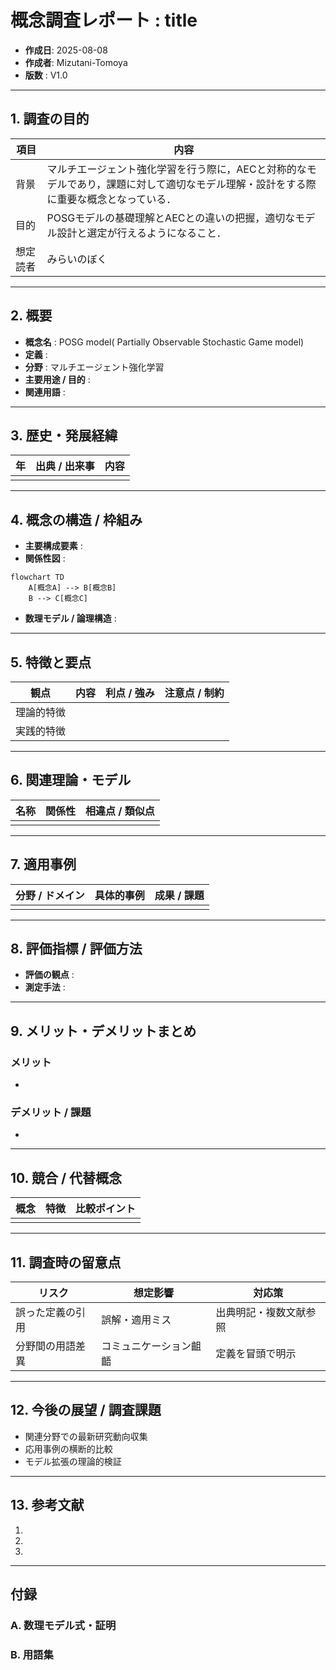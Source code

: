 # 概念調査レポート : title

- **作成日**: 2025-08-08<!-- 例: 2025-08-08 -->
- **作成者**: Mizutani-Tomoya <!-- 氏名・担当 -->
- **版数**  : V1.0<!-- v1.0 / Draft など -->

---
## 1. 調査の目的
| 項目 | 内容 |
|------|------|
| 背景 | マルチエージェント強化学習を行う際に，AECと対称的なモデルであり，課題に対して適切なモデル理解・設計をする際に重要な概念となっている．|
| 目的 | POSGモデルの基礎理解とAECとの違いの把握，適切なモデル設計と選定が行えるようになること． |
| 想定読者 | みらいのぼく|

---

## 2. 概要
- **概念名** : POSG model( Partially Observable Stochastic Game model)
- **定義** : <!-- 信頼できる出典に基づく定義 -->
- **分野** : マルチエージェント強化学習
- **主要用途 / 目的** : <!-- この概念が使われる場面や目的 -->
- **関連用語** : <!-- 同義語や関連概念 -->

---

## 3. 歴史・発展経緯
| 年 | 出典 / 出来事 | 内容 |
|----|---------------|------|
| <!-- 例: 1950 --> | <!-- John Nash によりゲーム理論の均衡概念提唱 --> | <!-- 内容 --> |

---

## 4. 概念の構造 / 枠組み
- **主要構成要素** : <!-- サブ概念や構成因子 -->
- **関係性図** :  
```mermaid
flowchart TD
    A[概念A] --> B[概念B]
    B --> C[概念C]
```
- **数理モデル / 論理構造** : <!-- 式や論理図があれば -->

---

## 5. 特徴と要点
| 観点 | 内容 | 利点 / 強み | 注意点 / 制約 |
|------|------|-------------|---------------|
| 理論的特徴 | | | |
| 実践的特徴 | | | |

---

## 6. 関連理論・モデル
| 名称 | 関係性 | 相違点 / 類似点 |
|------|--------|----------------|
| <!-- 概念X --> | <!-- 競合 / 補完 / 発展形 など --> | |

---

## 7. 適用事例
| 分野 / ドメイン | 具体的事例 | 成果 / 課題 |
|----------------|-----------|-------------|
| | | |

---

## 8. 評価指標 / 評価方法
- **評価の観点** : <!-- 効果、妥当性、再現性、説明可能性 等 -->
- **測定手法** : <!-- 定量・定性評価の方法 -->

---

## 9. メリット・デメリットまとめ
### メリット
-  
### デメリット / 課題
-  

---

## 10. 競合 / 代替概念
| 概念 | 特徴 | 比較ポイント |
|------|------|--------------|
| | | |

---

## 11. 調査時の留意点
| リスク | 想定影響 | 対応策 |
|--------|----------|--------|
| 誤った定義の引用 | 誤解・適用ミス | 出典明記・複数文献参照 |
| 分野間の用語差異 | コミュニケーション齟齬 | 定義を冒頭で明示 |

---

## 12. 今後の展望 / 調査課題
- 関連分野での最新研究動向収集  
- 応用事例の横断的比較  
- モデル拡張の理論的検証  

---

## 13. 参考文献
1. <!-- 書籍 / 論文 / Web サイト -->
2.  
3.  

---

## 付録
### A. 数理モデル式・証明
### B. 用語集
